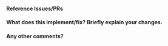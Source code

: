 <!--
Thanks for contributing a pull request! Please ensure you have taken a look at
the contribution guidelines: https://github.com/microsoft/graspologic/blob/dev/CONTRIBUTING.md
-->

#### Reference Issues/PRs
<!--
Example: Fixes #1234. See also #3456.
Please use keywords (e.g., Fixes) to create link to the issues or pull requests
you resolved, so that they will automatically be closed when your pull request
is merged. See https://github.com/blog/1506-closing-issues-via-pull-requests
-->

#### What does this implement/fix? Briefly explain your changes.

#### Any other comments?
